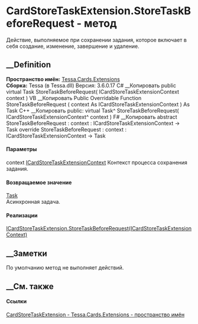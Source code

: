 # CardStoreTaskExtension.StoreTaskBeforeRequest - метод
Действие, выполняемое при сохранении задания, которое включает в себя
создание, изменение, завершение и удаление.
## __Definition
 **Пространство имён:** [Tessa.Cards.Extensions](N_Tessa_Cards_Extensions.htm)  
 **Сборка:** Tessa (в Tessa.dll) Версия: 3.6.0.17
C# __Копировать
     public virtual Task StoreTaskBeforeRequest(
    	ICardStoreTaskExtensionContext context
    )
VB __Копировать
     Public Overridable Function StoreTaskBeforeRequest ( 
    	context As ICardStoreTaskExtensionContext
    ) As Task
C++ __Копировать
     public:
    virtual Task^ StoreTaskBeforeRequest(
    	ICardStoreTaskExtensionContext^ context
    )
F# __Копировать
     abstract StoreTaskBeforeRequest : 
            context : ICardStoreTaskExtensionContext -> Task 
    override StoreTaskBeforeRequest : 
            context : ICardStoreTaskExtensionContext -> Task 
#### Параметры
context
[ICardStoreTaskExtensionContext](T_Tessa_Cards_Extensions_ICardStoreTaskExtensionContext.htm)
    Контекст процесса сохранения задания.
#### Возвращаемое значение
[Task](https://learn.microsoft.com/dotnet/api/system.threading.tasks.task)  
Асинхронная задача.
#### Реализации
[ICardStoreTaskExtension.StoreTaskBeforeRequest(ICardStoreTaskExtensionContext)](M_Tessa_Cards_Extensions_ICardStoreTaskExtension_StoreTaskBeforeRequest.htm)  
##  __Заметки
По умолчанию метод не выполняет действий.
##  __См. также
#### Ссылки
[CardStoreTaskExtension -
](T_Tessa_Cards_Extensions_CardStoreTaskExtension.htm)
[Tessa.Cards.Extensions - пространство имён](N_Tessa_Cards_Extensions.htm)
